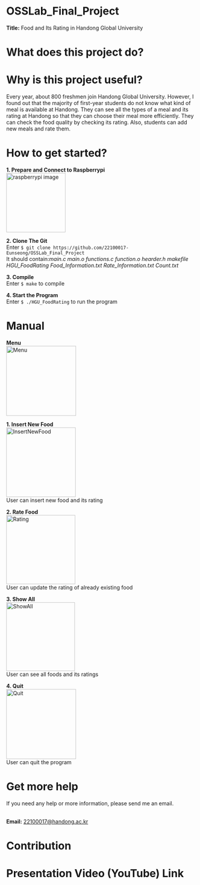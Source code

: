 # OSSLab_Final_Project
**Title:** Food and Its Rating in Handong Global University

# What does this project do? 


# Why is this project useful? 
Every year, about 800 freshmen join Handong Global University. 
However, I found out that the majority of first-year students do not know what kind of meal is available at Handong.
They can see all the types of a meal and its rating at Handong so that they can choose their meal more efficiently. They can check the food quality by checking its rating. 
Also, students can add new meals and rate them. 

# How to get started?
**1. Prepare and Connect to Raspberrypi**
<br><img width="157" alt="raspberrypi image" src="https://user-images.githubusercontent.com/103619332/171323196-6655ab29-52c5-410a-8bee-326044effe7e.png">

**2. Clone The Git**
<br/>    Enter `$ git clone https://github.com/22100017-Eunseong/OSSLab_Final_Project`
<br/>    It should contain:*main.c main.o functions.c function.o hearder.h makefile HGU_FoodRating Food_Information.txt Rate_Information.txt Count.txt*

**3. Compile**
<br>    Enter `$ make` to compile

**4. Start the Program**
<br/>    Enter `$ ./HGU_FoodRating` to run the program


# Manual
**Menu**
<br/>    <img width="185" alt="Menu" src="https://user-images.githubusercontent.com/103619332/171324330-e157ea65-06ea-4a9c-9223-1ff723eecc5d.png">

**1. Insert New Food**
<br/>    <img width="184" alt="InsertNewFood" src="https://user-images.githubusercontent.com/103619332/171324675-41329428-da00-46dd-b339-36324842f6e6.png">
<br/>    User can insert new food and its rating


**2. Rate Food**
<br/>    <img width="183" alt="Rating" src="https://user-images.githubusercontent.com/103619332/171324624-dbbd14cd-6bb6-4835-bbca-481f015c3d3f.png">
<br/>    User can update the rating of already existing food


**3. Show All**
<br/>    <img width="182" alt="ShowAll" src="https://user-images.githubusercontent.com/103619332/171324666-59eddf1a-adc8-4da9-a645-59e7d770fad0.png">
<br/>    User can see all foods and its ratings

**4. Quit**
<br/>    <img width="185" alt="Quit" src="https://user-images.githubusercontent.com/103619332/171324611-2f01512c-426c-4006-974f-ac85c2a7d3f9.png">
<br/>    User can quit the program

# Get more help
If you need any help or more information, please send me an email.

<br/>    **Email:** 22100017@handong.ac.kr

# Contribution

# Presentation Video (YouTube) Link
